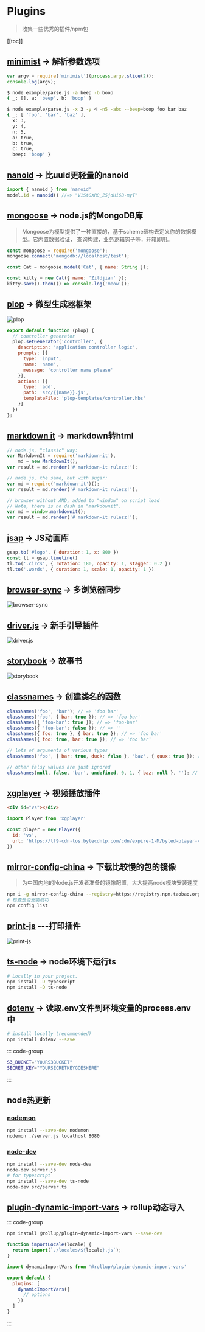# Plugins

> 收集一些优秀的插件/npm包

[[toc]]

## [minimist](https://www.npmjs.com/package/minimist) -> 解析参数选项

```js
var argv = require('minimist')(process.argv.slice(2));
console.log(argv);
```

```bash
$ node example/parse.js -a beep -b boop
{ _: [], a: 'beep', b: 'boop' }
```

```bash
$ node example/parse.js -x 3 -y 4 -n5 -abc --beep=boop foo bar baz
{ _: [ 'foo', 'bar', 'baz' ],
  x: 3,
  y: 4,
  n: 5,
  a: true,
  b: true,
  c: true,
  beep: 'boop' }
```

## [nanoid](https://www.npmjs.com/package/nanoid) -> 比uuid更轻量的nanoid

```js
import { nanoid } from 'nanoid'
model.id = nanoid() //=> "V1StGXR8_Z5jdHi6B-myT"
```

## [mongoose](https://www.npmjs.com/package/mongoose) -> node.js的MongoDB库

> Mongoose为模型提供了一种直接的，基于scheme结构去定义你的数据模型。它内置数据验证， 查询构建，业务逻辑钩子等，开箱即用。

```js
const mongoose = require('mongoose');
mongoose.connect('mongodb://localhost/test');

const Cat = mongoose.model('Cat', { name: String });

const kitty = new Cat({ name: 'Zildjian' });
kitty.save().then(() => console.log('meow'));
```

## [plop](https://www.npmjs.com/package/plop) -> 微型生成器框架

![plop](/assets/imgs/plop.gif)

```js
export default function (plop) {
  // controller generator
  plop.setGenerator('controller', {
    description: 'application controller logic',
    prompts: [{
      type: 'input',
      name: 'name',
      message: 'controller name please'
    }],
    actions: [{
      type: 'add',
      path: 'src/{{name}}.js',
      templateFile: 'plop-templates/controller.hbs'
    }]
  })
};
```

## [markdown it](https://github.com/markdown-it/markdown-it) -> markdown转html

```js
// node.js, "classic" way:
var MarkdownIt = require('markdown-it'),
    md = new MarkdownIt();
var result = md.render('# markdown-it rulezz!');

// node.js, the same, but with sugar:
var md = require('markdown-it')();
var result = md.render('# markdown-it rulezz!');

// browser without AMD, added to "window" on script load
// Note, there is no dash in "markdownit".
var md = window.markdownit();
var result = md.render('# markdown-it rulezz!');
```

## [jsap](https://github.com/greensock/GSAP) -> JS动画库

```js
gsap.to('#logo', { duration: 1, x: 800 })
const tl = gsap.timeline()
tl.to('.circs', { rotation: 180, opacity: 1, stagger: 0.2 })
tl.to('.words', { duration: 1, scale: 1, opacity: 1 })
```

## [browser-sync](https://www.npmjs.com/package/browser-sync) -> 多浏览器同步

![browser-sync](/assets/imgs/browser-sync.gif)

## [driver.js](https://www.npmjs.com/package/driver.js) -> 新手引导插件

![driver.js](/assets/imgs/driver-js.png)

## [storybook](https://github.com/storybookjs/storybook) -> 故事书

![storybook](/assets/imgs/storybook.gif)

## [classnames](https://www.npmjs.com/package/classnames) -> 创建类名的函数

```js
classNames('foo', 'bar'); // => 'foo bar'
classNames('foo', { bar: true }); // => 'foo bar'
classNames({ 'foo-bar': true }); // => 'foo-bar'
classNames({ 'foo-bar': false }); // => ''
classNames({ foo: true }, { bar: true }); // => 'foo bar'
classNames({ foo: true, bar: true }); // => 'foo bar'

// lots of arguments of various types
classNames('foo', { bar: true, duck: false }, 'baz', { quux: true }); // => 'foo bar baz quux'

// other falsy values are just ignored
classNames(null, false, 'bar', undefined, 0, 1, { baz: null }, ''); // => 'bar 1'
```

## [xgplayer](https://www.npmjs.com/package/xgplayer) -> 视频播放插件

```html
<div id="vs"></div>
```

```js
import Player from 'xgplayer'

const player = new Player({
  id: 'vs',
  url: 'https://lf9-cdn-tos.bytecdntp.com/cdn/expire-1-M/byted-player-videos/1.0.0/xgplayer-demo.mp4'
})
```

## [mirror-config-china](https://www.npmjs.com/package/mirror-config-china) -> 下载比较慢的包的镜像

> 为中国内地的Node.js开发者准备的镜像配置，大大提高node模块安装速度

```bash
npm i -g mirror-config-china --registry=https://registry.npm.taobao.org
# 检查是否安装成功
npm config list
```

## [print-js](https://printjs.crabbly.com/) ---打印插件

![print-js](/assets/imgs/print-js.jpg)

## [ts-node](https://www.npmjs.com/package/ts-node) -> node环境下运行ts

```bash
# Locally in your project.
npm install -D typescript
npm install -D ts-node
```

## [dotenv](https://github.com/motdotla/dotenv) -> 读取.env文件到环境变量的process.env中

```bash
# install locally (recommended)
npm install dotenv --save
```

::: code-group

```bash [.env]
S3_BUCKET="YOURS3BUCKET"
SECRET_KEY="YOURSECRETKEYGOESHERE"
```

:::

## node热更新

### [nodemon](https://github.com/remy/nodemon)

```bash
npm install --save-dev nodemon
nodemon ./server.js localhost 8080
```

### [node-dev](https://github.com/fgnass/node-dev)

```bash
npm install --save-dev node-dev
node-dev server.js
# for typescript
npm install --save-dev ts-node
node-dev src/server.ts
```

## [plugin-dynamic-import-vars](https://github.com/rollup/plugins/tree/master/packages/dynamic-import-vars) -> rollup动态导入

::: code-group

```bash
npm install @rollup/plugin-dynamic-import-vars --save-dev
```

```js [import.js]
function importLocale(locale) {
  return import(`./locales/${locale}.js`);
}
```

```js [rollup.config.js]
import dynamicImportVars from '@rollup/plugin-dynamic-import-vars'

export default {
  plugins: [
    dynamicImportVars({
      // options
    })
  ]
}
```

:::
